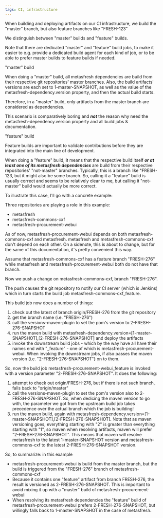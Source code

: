 ```yaml
---
tags: CI, infrastructure
---
```


When building and deploying artifacts on our CI infrastructure, we build the "master" branch, but also feature branches like "FRESH-123"

We distinguish between "master" builds and "feature" builds. 

Note that there are dedicated "master" and "feature" build jobs, to  make it easier to e.g. provide a dedicated build agent for each kind of job, or to be able to prefer master builds to feature builds if needed.

"master" build

When doing a "master" build, all metasfresh dependencies are build from their respective git repositories' master branches. 
Also, the build artifacts' versions are each set to 1-master-SNAPSHOT, as well as the value of the metasfresh-dependency.version property, and then the actual build starts.

Therefore, in a "master" build, only artifacts from the master branch are considered as dependencies.

This scenario is comparatively boring and ***not*** the reason why need the metasfresh-dependency.version property and all build jobs & documentation.
 
"feature" build

Feature builds are important to validate contributions before they are integrated into the main line of development.

When doing a "feature" build, it means that the respective build itself ***or at least one of its metasfresh dependencies*** are build from their respective repositories' "not-master" branches.
Typically, this is a branch like "FRESH-123, but it might also be some branch. 
So, calling it a "feature" build is usually correct and seems to be relatively clear to me, but calling it "not-master" build would actually be more correct. 
 
To illustrate this case, I'll go with a concrete example:

Three repositories are playing a role in this example:
* metasfresh
* metasfresh-commons-cxf
* metasfresh-procurement-webui

As of now, metasfresh-procurement-webui depends on both metasfresh-commons-cxf and metasfresh. 
metasfresh and metasfresh-commons-cxf don't depend on each other. On a sidenote, this is about to change, but for the same of this documentation, it's pretty convenient this way. 

Assume that metasfresh-commons-cxf has a feature branch "FRESH-276" while metasfresh and metasfresh-procurement-webui both do not have that branch.

Now we push a change on metasfresh-commons-cxf, branch "FRESH-276".

The push causes the git repository to notify our CI server (which is Jenkins) which in turn starts the build job metasfresh-commons-cxf_feature.

This build job now does a number of things:
1. check out the latest of branch origin/FRESH-276 from the git repository
1. get the branch name (i.e. "FRESH-276")
1. call the versions-maven-plugin to set the pom's version to 2-FRESH-276-SNAPSHOT
1. run the maven build with metasfresh-dependency.version=[1-master-SNAPSHOT],[2-FRESH-276-SNAPSHOT] and deploy the artifacts
1. invoke the downstream build jobs - which by the way have all have their names end with "_feature" - one of which is metasfresh-procurement-webui. 
When invoking the downstream jobs, if also passes the maven version (i.e. "2-FRESH-276-SNAPSHOT") on to them.

So, now the build job metasfresh-procurement-webui_feature is invoked with a version parameter "2-FRESH-276-SNAPSHOT". It does the following:
1. attempt to check out origin/FRESH-276, but if there is not such branch, falls back to "origin/master"
1. call the versions-maven-plugin to set the pom's version also to 2-FRESH-276-SNAPSHOT. 
So, when dedicing the maven version to go with, the parameter we got from the upstream build job takes precedence over the actual branch which the job is building!
1. run the maven build, again with metasfresh-dependency.version=[1-master-SNAPSHOT],[2-FRESH-276-SNAPSHOT]. 
Note that as maven versioning goes, everything starting with "2" is greater than everything starting with "1", so maven when resolving artifacts, maven will prefer "2-FRESH-276-SNAPSHOT".
This means that maven will resolve metasfresh to the latest 1-master-SNAPSHOT version and metasfresh-commons-cxf to the latest 2-FRESH-276-SNAPSHOT version.

So, to summarize: in this example
* metasfresh-procurement-webui is build from the master branch, but the build is triggered from the "FRESH-276" branch of metasfresh-commons-cxf
* Because it contains one "feature" artifact from branch FRESH-276, the result is versioned as 2-FRESH-276-SNAPSHOT. This is important to avoid mixing it up with a "master" build of metasfresh-procurement-webui  
* When resolving its metasfresh dependencies the "feature" build of metasfresh-procurement-webui prefers 2-FRESH-276-SNAPSHOT, but willingly falls back to 1-master-SNAPSHOT in the case of metasfresh.

